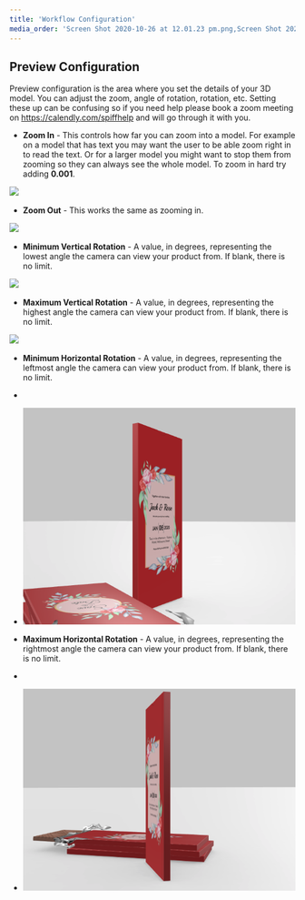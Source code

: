 ```yaml
---
title: 'Workflow Configuration'
media_order: 'Screen Shot 2020-10-26 at 12.01.23 pm.png,Screen Shot 2020-10-26 at 12.01.34 pm.png,Screen Shot 2020-10-26 at 12.14.07 pm.png,Screen Shot 2020-10-27 at 10.07.09 am.png,Screen Shot 2020-10-27 at 10.11.45 am.png,Screen Shot 2020-10-27 at 10.11.53 am.png'
---
```


## Preview Configuration

Preview configuration is the area where you set the details of your 3D model. You can adjust the zoom, angle of rotation, rotation, etc. Setting these up can be confusing so if you need help please book a zoom meeting on https://calendly.com/spiffhelp and will go through it with you.

- **Zoom In** - This controls how far you can zoom into a model. For example on a model that has text you may want the user to be able zoom right in to read the text. Or for a larger model you might want to stop them from zooming so they can always see the whole model. To zoom in hard try adding **0.001**.

![](https://help.spiff.com.au/user/pages/04.Spiff-Concepts/03.workflows/03.step-details/04.workflow-configuration/Screen%20Shot%202020-10-26%20at%2012.01.34%20pm.png)

- **Zoom Out** - This works the same as zooming in.

![](https://help.spiff.com.au/user/pages/04.Spiff-Concepts/03.workflows/03.step-details/04.workflow-configuration/Screen%20Shot%202020-10-26%20at%2012.01.23%20pm.png)

- **Minimum Vertical Rotation** - A value, in degrees, representing the lowest angle the camera can view your product from. If blank, there is no limit.

![](https://help.spiff.com.au/user/pages/04.Spiff-Concepts/03.workflows/03.step-details/04.workflow-configuration/Screen%20Shot%202020-10-26%20at%2012.14.07%20pm.png)

- **Maximum Vertical Rotation** - A value, in degrees, representing the highest angle the camera can view your product from. If blank, there is no limit.

![](https://help.spiff.com.au/user/pages/04.Spiff-Concepts/03.workflows/03.step-details/04.workflow-configuration/Screen%20Shot%202020-10-27%20at%2010.07.09%20am.png)

- **Minimum Horizontal Rotation** - A value, in degrees, representing the leftmost angle the camera can view your product from. If blank, there is no limit.
- 
- ![](Screen%20Shot%202020-10-27%20at%2010.11.45%20am.png)

- **Maximum Horizontal Rotation** - A value, in degrees, representing the rightmost angle the camera can view your product from. If blank, there is no limit.
- 
- ![](Screen%20Shot%202020-10-27%20at%2010.11.53%20am.png)
